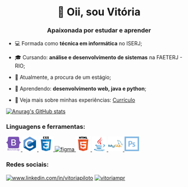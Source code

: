 <h1 align="center">👋 Oii, sou Vitória</h1>
<h3 align="center">Apaixonada por estudar e aprender</h3>

- 💻 Formada como **técnica em informática** no ISERJ;

- 🎓 Cursando: **análise e desenvolvimento de sistemas** na FAETERJ - RIO;

- 🔭 Atualmente, a procura de um estágio;

- 🌱 Aprendendo: **desenvolvimento web, java e python**;

- 📄 Veja mais sobre minhas experiências: [Currículo](https://drive.google.com/file/d/1-0B5i8BlwG5MRXNol23wREqRKrEXFGx3/view?usp=sharing)

[![Anurag's GitHub stats](https://github-readme-stats.vercel.app/api?username=VitoriaPiloto)](https://github.com/anuraghazra/github-readme-stats)

<h3 align="left">Linguagens e ferramentas:</h3>
<p align="left"> <a href="https://getbootstrap.com" target="_blank" rel="noreferrer"> <img src="https://raw.githubusercontent.com/devicons/devicon/master/icons/bootstrap/bootstrap-plain-wordmark.svg" alt="bootstrap" width="40" height="40"/> </a> <a href="https://www.cprogramming.com/" target="_blank" rel="noreferrer"> <img src="https://raw.githubusercontent.com/devicons/devicon/master/icons/c/c-original.svg" alt="c" width="40" height="40"/> </a> <a href="https://www.w3schools.com/css/" target="_blank" rel="noreferrer"> <img src="https://raw.githubusercontent.com/devicons/devicon/master/icons/css3/css3-original-wordmark.svg" alt="css3" width="40" height="40"/> </a> <a href="https://www.figma.com/" target="_blank" rel="noreferrer"> <img src="https://www.vectorlogo.zone/logos/figma/figma-icon.svg" alt="figma" width="40" height="40"/> </a> <a href="https://www.w3.org/html/" target="_blank" rel="noreferrer"> <img src="https://raw.githubusercontent.com/devicons/devicon/master/icons/html5/html5-original-wordmark.svg" alt="html5" width="40" height="40"/> </a> <a href="https://www.java.com" target="_blank" rel="noreferrer"> <img src="https://raw.githubusercontent.com/devicons/devicon/master/icons/java/java-original.svg" alt="java" width="40" height="40"/> </a> <a href="https://www.mysql.com/" target="_blank" rel="noreferrer"> <img src="https://raw.githubusercontent.com/devicons/devicon/master/icons/mysql/mysql-original-wordmark.svg" alt="mysql" width="40" height="40"/> </a> <a href="https://www.photoshop.com/en" target="_blank" rel="noreferrer"> <img src="https://raw.githubusercontent.com/devicons/devicon/master/icons/photoshop/photoshop-line.svg" alt="photoshop" width="40" height="40"/> </a> </p>

<h3 align="left">Redes sociais:</h3>
<p align="left">
<a href="https://linkedin.com/in/www.linkedin.com/in/vitoriapiloto" target="blank"><img align="center" src="https://raw.githubusercontent.com/rahuldkjain/github-profile-readme-generator/master/src/images/icons/Social/linked-in-alt.svg" alt="www.linkedin.com/in/vitoriapiloto" height="30" width="40" /></a>
<a href="https://instagram.com/vitoriampr" target="blank"><img align="center" src="https://raw.githubusercontent.com/rahuldkjain/github-profile-readme-generator/master/src/images/icons/Social/instagram.svg" alt="vitoriampr" height="30" width="40" /></a>
</p>
